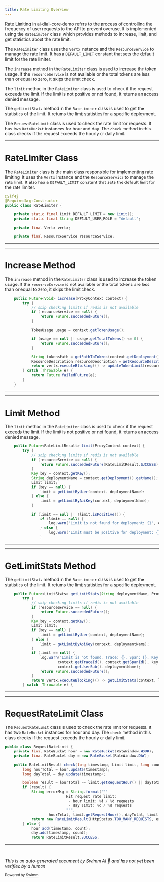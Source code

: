 ```yaml
---
title: Rate Limiting Overview
---
```

Rate Limiting in ai-dial-core-demo refers to the process of controlling the frequency of user requests to the API to prevent overuse. It is implemented using the `RateLimiter` class, which provides methods to increase, limit, and get statistics about the rate limit.

The `RateLimiter` class uses the `Vertx` instance and the `ResourceService` to manage the rate limit. It has a `DEFAULT_LIMIT` constant that sets the default limit for the rate limiter.

The `increase` method in the `RateLimiter` class is used to increase the token usage. If the `resourceService` is not available or the total tokens are less than or equal to zero, it skips the limit check.

The `limit` method in the `RateLimiter` class is used to check if the request exceeds the limit. If the limit is not positive or not found, it returns an access denied message.

The `getLimitStats` method in the `RateLimiter` class is used to get the statistics of the limit. It returns the limit statistics for a specific deployment.

The `RequestRateLimit` class is used to check the rate limit for requests. It has two `RateBucket` instances for hour and day. The `check` method in this class checks if the request exceeds the hourly or daily limit.

<SwmSnippet path="/src/main/java/com/epam/aidial/core/limiter/RateLimiter.java" line="25">

---

# RateLimiter Class

The `RateLimiter` class is the main class responsible for implementing rate limiting. It uses the `Vertx` instance and the `ResourceService` to manage the rate limit. It also has a `DEFAULT_LIMIT` constant that sets the default limit for the rate limiter.

```java
@Slf4j
@RequiredArgsConstructor
public class RateLimiter {

    private static final Limit DEFAULT_LIMIT = new Limit();
    private static final String DEFAULT_USER_ROLE = "default";

    private final Vertx vertx;

    private final ResourceService resourceService;

```

---

</SwmSnippet>

<SwmSnippet path="/src/main/java/com/epam/aidial/core/limiter/RateLimiter.java" line="36">

---

# Increase Method

The `increase` method in the `RateLimiter` class is used to increase the token usage. If the `resourceService` is not available or the total tokens are less than or equal to zero, it skips the limit check.

```java
    public Future<Void> increase(ProxyContext context) {
        try {
            // skip checking limits if redis is not available
            if (resourceService == null) {
                return Future.succeededFuture();
            }

            TokenUsage usage = context.getTokenUsage();

            if (usage == null || usage.getTotalTokens() <= 0) {
                return Future.succeededFuture();
            }

            String tokensPath = getPathToTokens(context.getDeployment().getName());
            ResourceDescription resourceDescription = getResourceDescription(context, tokensPath);
            return vertx.executeBlocking(() -> updateTokenLimit(resourceDescription, usage.getTotalTokens()), false);
        } catch (Throwable e) {
            return Future.failedFuture(e);
        }
    }
```

---

</SwmSnippet>

<SwmSnippet path="/src/main/java/com/epam/aidial/core/limiter/RateLimiter.java" line="57">

---

# Limit Method

The `limit` method in the `RateLimiter` class is used to check if the request exceeds the limit. If the limit is not positive or not found, it returns an access denied message.

```java
    public Future<RateLimitResult> limit(ProxyContext context) {
        try {
            // skip checking limits if redis is not available
            if (resourceService == null) {
                return Future.succeededFuture(RateLimitResult.SUCCESS);
            }
            Key key = context.getKey();
            String deploymentName = context.getDeployment().getName();
            Limit limit;
            if (key == null) {
                limit = getLimitByUser(context, deploymentName);
            } else {
                limit = getLimitByApiKey(context, deploymentName);
            }

            if (limit == null || !limit.isPositive()) {
                if (limit == null) {
                    log.warn("Limit is not found for deployment: {}", deploymentName);
                } else {
                    log.warn("Limit must be positive for deployment: {}", deploymentName);
                }
```

---

</SwmSnippet>

<SwmSnippet path="/src/main/java/com/epam/aidial/core/limiter/RateLimiter.java" line="87">

---

# GetLimitStats Method

The `getLimitStats` method in the `RateLimiter` class is used to get the statistics of the limit. It returns the limit statistics for a specific deployment.

```java
    public Future<LimitStats> getLimitStats(String deploymentName, ProxyContext context) {
        try {
            // skip checking limits if redis is not available
            if (resourceService == null) {
                return Future.succeededFuture();
            }
            Key key = context.getKey();
            Limit limit;
            if (key == null) {
                limit = getLimitByUser(context, deploymentName);
            } else {
                limit = getLimitByApiKey(context, deploymentName);
            }
            if (limit == null) {
                log.warn("Limit is not found. Trace: {}. Span: {}. Key: {}. User sub: {}. Deployment: {}",
                        context.getTraceId(), context.getSpanId(), key == null ? null : key.getProject(),
                        context.getUserSub(), deploymentName);
                return Future.succeededFuture();
            }
            return vertx.executeBlocking(() -> getLimitStats(context, limit, deploymentName), false);
        } catch (Throwable e) {
```

---

</SwmSnippet>

<SwmSnippet path="/src/main/java/com/epam/aidial/core/limiter/RequestRateLimit.java" line="9">

---

# RequestRateLimit Class

The `RequestRateLimit` class is used to check the rate limit for requests. It has two `RateBucket` instances for hour and day. The `check` method in this class checks if the request exceeds the hourly or daily limit.

```java
public class RequestRateLimit {
    private final RateBucket hour = new RateBucket(RateWindow.HOUR);
    private final RateBucket day = new RateBucket(RateWindow.DAY);

    public RateLimitResult check(long timestamp, Limit limit, long count) {
        long hourTotal = hour.update(timestamp);
        long dayTotal = day.update(timestamp);

        boolean result = hourTotal >= limit.getRequestHour() || dayTotal >= limit.getRequestDay();
        if (result) {
            String errorMsg = String.format("""
                            Hit request rate limit:
                             - hour limit: %d / %d requests
                             - day limit: %d / %d requests
                            """,
                    hourTotal, limit.getRequestHour(), dayTotal, limit.getRequestDay());
            return new RateLimitResult(HttpStatus.TOO_MANY_REQUESTS, errorMsg);
        } else {
            hour.add(timestamp, count);
            day.add(timestamp, count);
            return RateLimitResult.SUCCESS;
```

---

</SwmSnippet>

&nbsp;

*This is an auto-generated document by Swimm AI 🌊 and has not yet been verified by a human*

<SwmMeta version="3.0.0" repo-id="Z2l0aHViJTNBJTNBYWktZGlhbC1jb3JlLWRlbW8lM0ElM0FTd2ltbS1EZW1v" repo-name="ai-dial-core-demo" doc-type="overview"><sup>Powered by [Swimm](/)</sup></SwmMeta>
